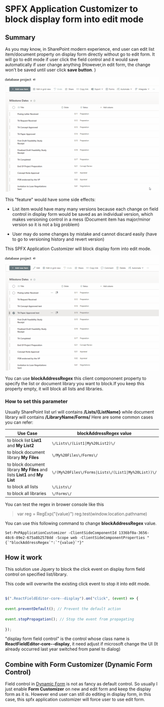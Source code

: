 # SPFX Application Customizer to block display form into edit mode

  

## Summary

  

As you may know, in SharePoint modern experience, end user can edit list item/document property on display form directly without go to edit form. 
It will go to edit mode if user click the field control and it would save automatically if user change anything (However,in edit form, the change won't be saved until user click **save button**. )

![the default behaviour in display form](./assets/ootb_displayform.gif)  

This "feature" would have some side effects:

- List item would have many many versions because each change on field control in display form would be saved as an individual version, which makes versioning control in a mess (Document item has major/minor version so it is not a big problem)

- User may do some changes by mistake and cannot discard easily (have to go to versioning history and revert version)

  

This SPFX Application Customizer will block display form into edit mode.

![It block the edit mode in display form and force user to use edit form](./assets/applyblock_displayform.gif)  

You can use **blockAddressRegex** this client compononent property to specify the list or document library you want to block.If you keep this property empty, it will block all lists and libraries.

### How to set this parameter
Usually SharePoint list url will contains **/Lists/{ListName}** while document library will contains **/LibraryName/Forms/**
Here are some common cases you can refer:

| Use Case | blockAddressRegex value |
|--|--|
| to block list **List1** and **My List2** | `\/Lists\/(List1\|My%20List2)\/` |
| to block document library **My Files** | `\/My%20Files\/Forms\/` |
| to block document library **My Files** and lists **List1** and **My List** | `\/(My%20Files\/Forms\|Lists\/(List1\|My%20List))\/` |
| to block all lists | `\/Lists\/` |
| to block all libraries | `\/Forms\/` |

You can test the regex in brower console like this
> var reg = RegExp("{value}")
> reg.test(window.location.pathname)

  You can use this following command to change **blockAddressRegex** value.
```
Set-PnPApplicationCustomizer -ClientSideComponentId 1336bf0a-3656-48c6-89e2-675a8b2578dd -Scope web -ClientSideComponentProperties "{`"blockAddressRegex`":`"{value}`"}"
``` 

  

## How it work

This solution use Jquery to block the click event on display form field control on specified list/library.

This code will overwrite the existing click event to stop it into edit mode.

```js

$(".ReactFieldEditor-core--display").on("click", (event) => {

event.preventDefault(); // Prevent the default action

event.stopPropagation(); // Stop the event from propagating

});

```

"display form field control" is the control whose class name is **ReactFieldEditor-core--display**, it need adjust if microsoft change the UI (It already occurred last year switched from panel to dialog)

## Combine with Form Customizer (Dynamic Form Control)
Field control in [Dynamic Form](https://pnp.github.io/sp-dev-fx-controls-react/controls/DynamicForm/) is not as fancy as default control. So usually I just enable **Form Customizer** on new and edit form and keep the display form as it is. 
However end user can still do editing in display form, in this case, this spfx application customizer will force user to use edit form.